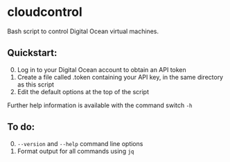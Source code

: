 cloudcontrol
============
Bash script to control Digital Ocean virtual machines.  

Quickstart:
-----------

0. Log in to your Digital Ocean account to obtain an API token
0. Create a file called .token containing your API key, in the same directory as this script
0. Edit the default options at the top of the script

Further help information is available with the command switch ``-h`` 

To do:
------
0. ``--version`` and ``--help`` command line options
0. Format output for all commands using ``jq``
